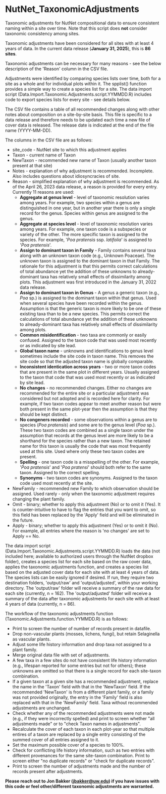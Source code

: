 # NutNet_TaxonomicAdjustments
Taxonomic adjustments for NutNet compositional data to ensure consistent naming within a site over time.  Note that this script does **not** consider taxonomic consistency among sites.

Taxonomic adjustments have been considered for all sites with at least 4 years of data.  In the current data release (**January 31, 2025**), this is **86 sites**.

Taxonomic adjustments can be necessary for many reasons - see the below description of the 'Reason' column in the CSV file.

Adjustments were identified by comparing species lists over time, both for a site as a whole and for individual plots within it.  The spplist() function provides a simple way to create a species list for a site.  The data import script (Data.Import.Taxonomic.Adjustments.script.YYMMDD.R) includes code to export species lists for every site - see details below.

The CSV file contains a table of all recommended changes along with other notes about composition on a site-by-site basis.  This  file is specific to a data release and therefore needs to be updated each time a new file of cover data is released.  The release date is indicated at the end of the file name (YYYY-MM-DD).

The columns in the CSV file are as follows:
- site_code - NutNet site to which this adjustment applies
- Taxon - current name of Taxon
- NewTaxon - recommended new name of Taxon (usually another taxon present at that site)
- Notes - explanation of why adjustment is recommended.  Incomplete.  Also includes questions about idiosyncracies of site.
- Reason - simplified explanation of why adjustment is recommended.  As of the April 26, 2023 data release, a reason is provided for every entry.  Currently 11 reasons are used:
  - **Aggregate at genus level** - level of taxonomic resolution varies among years.  For example, two species within a genus are distinguished in one year, but in another year there is only a single record for the genus.  Species within genus are assigned to the genus.
  - **Aggregate at species level** - level of taxonomic resolution varies among years.  For example, one taxon code is a subspecies or variety of the other.  The more specific taxon is assigned to the species.  For example, '*Poa pratensis* ssp. *latifolia*' is assigned to '*Poa pratensis*'.
  - **Assign to dominant taxon in Family** - Family contains several taxa along with an unknown taxon code (e.g., Unknown Poaceae). The unknown taxon is assigned to the dominant taxon in that Family.  The rationale for this adjustment is that this permits correct calculations of total abundance yet the addition of these unknowns to already-dominant taxa has relatively small effects of dissimilarity among plots.  This adjustment was first introduced in the January 31, 2022 data release.
  - **Assign to dominant taxon in Genus** - A genus a generic taxon (e.g., *Poa* sp.) is assigned to the dominant taxon within that genus. Used when several species have been recorded within the genus. Assumption is that the generic taxon is more likely to be one of these existing taxa than to be a new species.  This permits correct the calculations of total abundance yet the addition of these unknowns to already-dominant taxa has relatively small effects of dissimilarity among plots.
  - **Common misidentification** - two taxa are commonly or easily confused.  Assigned to the taxon code that was used most recently or as indicated by site lead.
  - **Global taxon name** - unknowns and identifications to genus level sometimes include the site code in taxon name.  This removes the site code so that the adjusted taxon name is globally comparable.
  - **Inconsistent identication across years** - two or more taxon codes that are present in the same plot in different years.  Usually assigned to the taxon that code that was used most recently or as indicated by site lead.
  - **No changes** - no recommended changes.  Either no changes are recommended for the entire site or a particular adjustment was considered but not adopted and is recorded here for clarity.  For example, if two taxon codes appear to meet another reason but were both present in the same plot-year then the assumption is that they should be kept distinct. 
  - **No congeners recorded** - some observations within a genus are to species (*Poa pratensis*) and some are to the genus level (*Poa* sp.).  These two taxon codes are combined as a single taxon under the assumption that records at the genus level are more likely to be a shorthand for the species rather than a new taxon. The retained name for this taxon is usually the code that was most frequently used at this site.  Used where only these two taxon codes are present.
  - **Spelling** - one taxon code is a misspelling of the other. For example, '*Poa pratensis*' and '*Poa pratensi*' should both refer to the same taxon.  Assigned to the correct spelling.
  - **Synonyms** - two taxon codes are synonyms. Assigned to the taxon code used most recently at the site.
- NewFamily - recommended new Family to which observation should be assigned.  Used rarely - only when the taxonomic adjustment requires changing the plant family.
- Omit - binary; whether to apply this adjustment (No) or to omit it (Yes). It is counter-intuitive to have to flag the entries that you want to omit, so this field has been replaced by the 'Apply' field and will be eliminated in the future.
- Apply - binary; whether to apply this adjustment (Yes) or to omit it (No).  For example, all entries where the reason is 'no changes' are set to Apply == No.

The data import script (Data.Import.Taxonomic.Adjustments.script.YYMMDD.R) loads the data (not included here; available to authorized users through the NutNet dropbox folder), creates a species list for each site based on the raw cover data, applies the taxonomic adjustments function, and creates a species list based on the adjusted cover data for each site with at least 4 years of data.  The species lists can be easily ignored if desired.  If run, they require two destination folders, 'output/raw' and 'output/adjusted', within your working directory.  The 'output/raw' folder will receive a summary of the raw data for each site (currently, n = 162). The 'output/adjusted' folder will receive a summary of the data after taxonomic adjustments for each site with at least 4 years of data (currently, n = 86).

The workflow of the taxonomic adjustments function (Taxonomic.Adjustments.function.YYMMDD.R) is as follows:
- Print to screen the number of number of records present in datafile.
- Drop non-vascular plants (mosses, lichens, fungi), but retain Selaginella as vascular plants.
- Adjust some life history information and drop taxa not assigned to a plant family.
- Merge original data file with set of adjustments.
- A few taxa in a few sites do not have consistent life history information (e.g., lifespan reported for some entries but not for others); these unknowns are omitted so that there is a single record for each site-taxon combination. 
- If a given taxon at a given site has a recommended adjustment, replace the name in the 'Taxon' field with that in the 'NewTaxon' field.  If the recommended 'NewTaxon' is from a different plant family, or a family was not provided originally, the entry in the 'Family' field is also replaced with that in the 'NewFamily' field.  Taxa without recommended adjustments are unchanged.
- Check whether any of the recommended adjustments were not made (e.g., if they were incorrectly spelled) and print to screen whether "all adjustments made" or to "check Taxon names in adjustments".
- Recalculate the cover of each taxon in each plot-year so that multiple entires of a taxon are replaced by a single entry consisting of the summed cover of all entries assigned to it.
- Set the maximum possible cover of a species to 100%.
- Check for conflicting life history information, such as two entries with different provenances for the same site-taxon combination.  Print to screen either "no duplicate records" or "check for duplicate records".
- Print to screen the number of adjustments made and the number of records present after adjustments.

**Please reach out to Jon Bakker (jbakker@uw.edu) if you have issues with this code or feel other/different taxonomic adjustments are warranted.**
